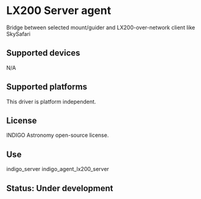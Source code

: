# LX200 Server agent

Bridge between selected mount/guider and LX200-over-network client like SkySafari

## Supported devices

N/A

## Supported platforms

This driver is platform independent.

## License

INDIGO Astronomy open-source license.

## Use

indigo_server indigo_agent_lx200_server

## Status: Under development
